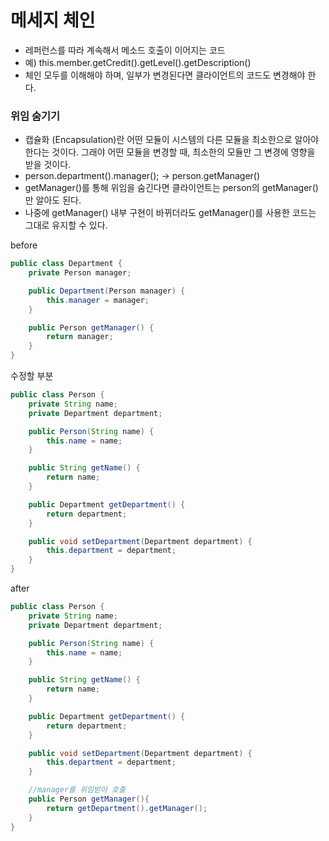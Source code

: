 # 메세지 체인
- 레퍼런스를 따라 계속해서 메소드 호출이 이어지는 코드
- 예) this.member.getCredit().getLevel().getDescription()
- 체인 모두를 이해해야 하며, 일부가 변경된다면 클라이언트의 코드도 변경해야 한다.

### 위임 숨기기
- 캡슐화 (Encapsulation)란 어떤 모듈이 시스템의 다른 모듈을 최소한으로 알아야 한다는 것이다. 그래야 어떤 모듈을 변경할 때, 최소한의 모듈만 그 변경에 영향을 받을 것이다.
- person.department().manager(); -> person.getManager() 
- getManager()를 통해 위임을 숨긴다면 클라이언트는 person의 getManager()만 알아도 된다.
- 나중에 getManager() 내부 구현이 바뀌더라도 getManager()를 사용한 코드는 그대로 유지할 수 있다.

before

```java
public class Department {
    private Person manager;

    public Department(Person manager) {
        this.manager = manager;
    }

    public Person getManager() {
        return manager;
    }
}
```

수정할 부분

```java
public class Person {
    private String name;
    private Department department;

    public Person(String name) {
        this.name = name;
    }

    public String getName() {
        return name;
    }

    public Department getDepartment() {
        return department;
    }

    public void setDepartment(Department department) {
        this.department = department;
    }
}
```

after

```java
public class Person {
    private String name;
    private Department department;

    public Person(String name) {
        this.name = name;
    }

    public String getName() {
        return name;
    }

    public Department getDepartment() {
        return department;
    }

    public void setDepartment(Department department) {
        this.department = department;
    }

    //manager를 위임받아 호출
    public Person getManager(){
        return getDepartment().getManager();
    }
}
```
